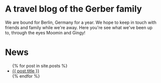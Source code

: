 # A travel blog of the Gerber family

We are bound for Berlin, Germany for a year.  We hope to keep in touch with friends and family while we're away.  Here you're see what we've been up to, through the eyes Moomin and Gingy!

# News

<ul>
  {% for post in site.posts %}
    <li>
      <a href="{{ post.url }}">{{ post.title }}</a>
    </li>
  {% endfor %}
